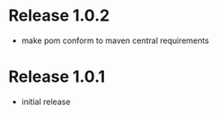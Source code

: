 # Release 1.0.2

- make pom conform to maven central requirements

# Release 1.0.1

- initial release
